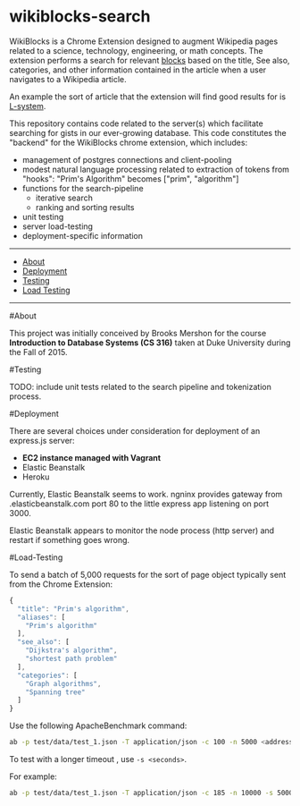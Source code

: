 wikiblocks-search
=====================

WikiBlocks is a Chrome Extension designed to augment Wikipedia pages related to a science, technology, engineering, or math concepts. The extension performs a search for relevant [blocks](http://bl.ocks.org) based on the title, See also, categories, and other information contained in the article when a user navigates to a Wikipedia article.

An example the sort of article that the extension will find good results for is [L-system](https://en.wikipedia.org/wiki/L-system).

This repository contains code related to the server(s) which facilitate searching for gists in our ever-growing database. This code constitutes the "backend" for the WikiBlocks chrome extension, which includes:

- management of postgres connections and client-pooling
- modest natural language processing related to extraction of tokens from "hooks": "Prim's Algorithm" becomes ["prim", "algorithm"]
- functions for the search-pipeline
  - iterative search
  - ranking and sorting results
- unit testing
- server load-testing
- deployment-specific information


---

* [About](#about)
* [Deployment](#deployment)
* [Testing](#testing)
* [Load Testing](#load-testing)

---


#About

This project was initially conceived by Brooks Mershon for the course **Introduction to Database Systems (CS 316)** taken at Duke University during the Fall of 2015.

#Testing

TODO: include unit tests related to the search pipeline and tokenization process.


#Deployment

There are several choices under consideration for deployment of an express.js server:

- **EC2 instance managed with Vagrant**
- Elastic Beanstalk
- Heroku

Currently, Elastic Beanstalk seems to work. ngninx provides gateway from <something>.elasticbeanstalk.com port 80 to the little express app listening on port 3000.

Elastic Beanstalk appears to monitor the node process (http server) and restart if something goes wrong.

#Load-Testing

To send a batch of 5,000 requests for the sort of page object typically sent from the Chrome Extension:

```js
{
  "title": "Prim's algorithm",
  "aliases": [
    "Prim's algorithm"
  ],
  "see_also": [
    "Dijkstra's algorithm",
    "shortest path problem"
  ],
  "categories": [
    "Graph algorithms",
    "Spanning tree"
  ]
}
```

Use the following ApacheBenchmark command:

```bash
ab -p test/data/test_1.json -T application/json -c 100 -n 5000 <address>/<endpoint>
```

To test with a longer timeout , use `-s <seconds>`.

For example:

```bash
ab -p test/data/test_1.json -T application/json -c 185 -n 10000 -s 5000 http://wikiblocksalpha.elasticbeanstalk.com/search
```


